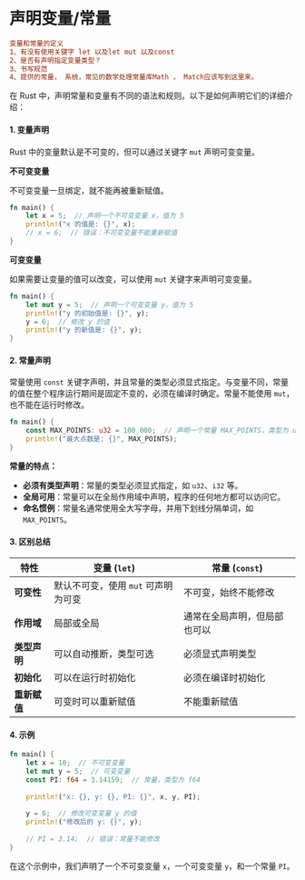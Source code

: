 # 声明变量/常量

```ini
变量和常量的定义
1、有没有使用关键字 let 以及let mut 以及const
2、是否有声明指定变量类型？
3、书写规范
4、提供的常量， 系统，常见的数学处理常量库Math ， Match应该写到这里来。

```

在 Rust 中，声明常量和变量有不同的语法和规则。以下是如何声明它们的详细介绍：

#### 1. **变量声明**

Rust 中的变量默认是不可变的，但可以通过关键字 `mut` 声明可变变量。

**不可变变量**

不可变变量一旦绑定，就不能再被重新赋值。

```rust
fn main() {
    let x = 5;  // 声明一个不可变变量 x，值为 5
    println!("x 的值是: {}", x);
    // x = 6;  // 错误：不可变变量不能重新赋值
}
```

**可变变量**

如果需要让变量的值可以改变，可以使用 `mut` 关键字来声明可变变量。

```rust
fn main() {
    let mut y = 5;  // 声明一个可变变量 y，值为 5
    println!("y 的初始值是: {}", y);
    y = 6;  // 修改 y 的值
    println!("y 的新值是: {}", y);
}
```

#### 2. **常量声明**

常量使用 `const` 关键字声明，并且常量的类型必须显式指定。与变量不同，常量的值在整个程序运行期间是固定不变的，必须在编译时确定。常量不能使用 `mut`，也不能在运行时修改。

```rust
fn main() {
    const MAX_POINTS: u32 = 100_000;  // 声明一个常量 MAX_POINTS，类型为 u32
    println!("最大点数是: {}", MAX_POINTS);
}
```

**常量的特点：**

* **必须有类型声明**：常量的类型必须显式指定，如 `u32`、`i32` 等。
* **全局可用**：常量可以在全局作用域中声明，程序的任何地方都可以访问它。
* **命名惯例**：常量名通常使用全大写字母，并用下划线分隔单词，如 `MAX_POINTS`。

#### 3. **区别总结**

| 特性       | 变量 (`let`)            | 常量 (`const`)   |
| -------- | --------------------- | -------------- |
| **可变性**  | 默认不可变，使用 `mut` 可声明为可变 | 不可变，始终不能修改     |
| **作用域**  | 局部或全局                 | 通常在全局声明，但局部也可以 |
| **类型声明** | 可以自动推断，类型可选           | 必须显式声明类型       |
| **初始化**  | 可以在运行时初始化             | 必须在编译时初始化      |
| **重新赋值** | 可变时可以重新赋值             | 不能重新赋值         |

#### 4. **示例**

```rust
fn main() {
    let x = 10;  // 不可变变量
    let mut y = 5;  // 可变变量
    const PI: f64 = 3.14159;  // 常量，类型为 f64
    
    println!("x: {}, y: {}, PI: {}", x, y, PI);
    
    y = 6;  // 修改可变变量 y 的值
    println!("修改后的 y: {}", y);
    
    // PI = 3.14;  // 错误：常量不能修改
}
```

在这个示例中，我们声明了一个不可变变量 `x`，一个可变变量 `y`，和一个常量 `PI`。

